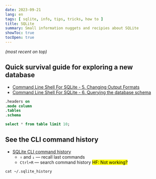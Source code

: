 ```yaml
---
date: 2023-09-21
lang: en
tags: [ sqlite, info, tips, tricks, how to ]
title: SQLite
summary: Small information nuggets and recipies about SQLite
showToc: true
tocOpen: true
---
```


*(most recent on top)*

## Quick survival guide for exploring a new database

* [Command Line Shell For SQLite - 5. Changing Output Formats](https://www.sqlite.org/cli.html#changing_output_formats)
* [Command Line Shell For SQLite - 6. Querying the database schema](https://www.sqlite.org/cli.html#querying_the_database_schema)

```sql
.headers on
.mode column
.tables
.schema
```
```sql
select * from table limit 10;
```

## See the CLI command history

* [SQLite CLI command history](https://antonz.org/sqlite-history/)
  * `↑` and `↓` — recall last commands
  * `Ctrl+R` — search command history <mark>HF: Not working?</mark>

```shell
cat ~/.sqlite_history
```

